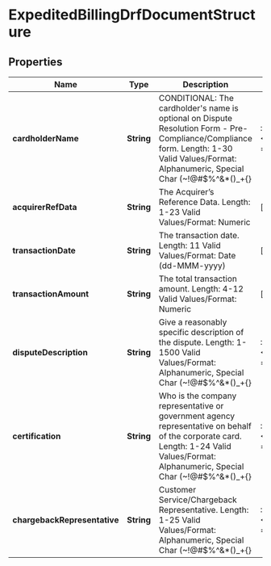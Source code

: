 

# ExpeditedBillingDrfDocumentStructure


## Properties

| Name | Type | Description | Notes |
|------------ | ------------- | ------------- | -------------|
|**cardholderName** | **String** | CONDITIONAL: The cardholder&#39;s name is optional on Dispute Resolution Form - Pre-Compliance/Compliance form.   Length: 1-30   Valid Values/Format: Alphanumeric, Special Char (~!@#$%^&amp;*()_+{}|:\&quot;&lt;&gt;?,./;&#39;[]-&#x3D;) |  [optional] |
|**acquirerRefData** | **String** | The Acquirer’s Reference Data.   Length: 1-23   Valid Values/Format: Numeric |  [optional] |
|**transactionDate** | **String** | The transaction date.   Length: 11   Valid Values/Format: Date (dd-MMM-yyyy) |  [optional] |
|**transactionAmount** | **String** | The total transaction amount.   Length: 4-12   Valid Values/Format: Numeric |  [optional] |
|**disputeDescription** | **String** | Give a reasonably specific description of the dispute.   Length: 1-1500   Valid Values/Format: Alphanumeric, Special Char (~!@#$%^&amp;*()_+{}|:\&quot;&lt;&gt;?,./;&#39;[]-&#x3D;) |  [optional] |
|**certification** | **String** | Who is the company representative or government agency representative on behalf of the corporate card.   Length: 1-24   Valid Values/Format: Alphanumeric, Special Char (~!@#$%^&amp;*()_+{}|:\&quot;&lt;&gt;?,./;&#39;[]-&#x3D;) |  [optional] |
|**chargebackRepresentative** | **String** | Customer Service/Chargeback Representative.   Length: 1-25   Valid Values/Format: Alphanumeric, Special Char (~!@#$%^&amp;*()_+{}|:\&quot;&lt;&gt;?,./;&#39;[]-&#x3D;) |  [optional] |



